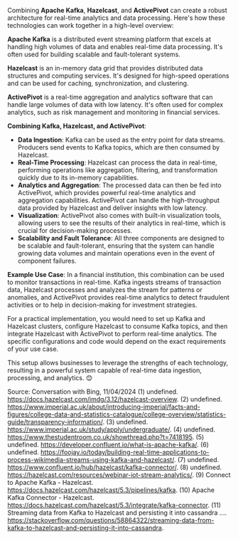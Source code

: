 Combining **Apache Kafka**, **Hazelcast**, and **ActivePivot** can create a robust architecture for real-time analytics and data processing. Here's how these technologies can work together in a high-level overview:

**Apache Kafka** is a distributed event streaming platform that excels at handling high volumes of data and enables real-time data processing. It's often used for building scalable and fault-tolerant systems.

**Hazelcast** is an in-memory data grid that provides distributed data structures and computing services. It's designed for high-speed operations and can be used for caching, synchronization, and clustering.

**ActivePivot** is a real-time aggregation and analytics software that can handle large volumes of data with low latency. It's often used for complex analytics, such as risk management and monitoring in financial services.

**Combining Kafka, Hazelcast, and ActivePivot**:
- **Data Ingestion**: Kafka can be used as the entry point for data streams. Producers send events to Kafka topics, which are then consumed by Hazelcast.
- **Real-Time Processing**: Hazelcast can process the data in real-time, performing operations like aggregation, filtering, and transformation quickly due to its in-memory capabilities.
- **Analytics and Aggregation**: The processed data can then be fed into ActivePivot, which provides powerful real-time analytics and aggregation capabilities. ActivePivot can handle the high-throughput data provided by Hazelcast and deliver insights with low latency.
- **Visualization**: ActivePivot also comes with built-in visualization tools, allowing users to see the results of their analytics in real-time, which is crucial for decision-making processes.
- **Scalability and Fault Tolerance**: All three components are designed to be scalable and fault-tolerant, ensuring that the system can handle growing data volumes and maintain operations even in the event of component failures.

**Example Use Case**:
In a financial institution, this combination can be used to monitor transactions in real-time. Kafka ingests streams of transaction data, Hazelcast processes and analyzes the stream for patterns or anomalies, and ActivePivot provides real-time analytics to detect fraudulent activities or to help in decision-making for investment strategies.

For a practical implementation, you would need to set up Kafka and Hazelcast clusters, configure Hazelcast to consume Kafka topics, and then integrate Hazelcast with ActivePivot to perform real-time analytics. The specific configurations and code would depend on the exact requirements of your use case.

This setup allows businesses to leverage the strengths of each technology, resulting in a powerful system capable of real-time data ingestion, processing, and analytics. 😊

Source: Conversation with Bing, 11/04/2024
(1) undefined. https://docs.hazelcast.com/imdg/3.12/hazelcast-overview.
(2) undefined. https://www.imperial.ac.uk/about/introducing-imperial/facts-and-figures/college-data-and-statistics-catalogue/college-overview/statistics-guide/transparency-information/.
(3) undefined. https://www.imperial.ac.uk/study/apply/undergraduate/.
(4) undefined. https://www.thestudentroom.co.uk/showthread.php?t=7418195.
(5) undefined. https://developer.confluent.io/what-is-apache-kafka/.
(6) undefined. https://foojay.io/today/building-real-time-applications-to-process-wikimedia-streams-using-kafka-and-hazelcast/.
(7) undefined. https://www.confluent.io/hub/hazelcast/kafka-connector/.
(8) undefined. https://hazelcast.com/resources/webinar-iot-stream-analytics/.
(9) Connect to Apache Kafka - Hazelcast. https://docs.hazelcast.com/hazelcast/5.3/pipelines/kafka.
(10) Apache Kafka Connector - Hazelcast. https://docs.hazelcast.com/hazelcast/5.3/integrate/kafka-connector.
(11) Streaming data from Kafka to Hazelcast and persisting it into cassandra .... https://stackoverflow.com/questions/58864322/streaming-data-from-kafka-to-hazelcast-and-persisting-it-into-cassandra.